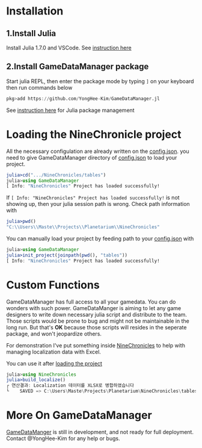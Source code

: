 # Installation 

## 1.Install Julia
Install Julia 1.7.0 and VSCode. See [instruction here](https://code.visualstudio.com/docs/languages/julia)

## 2.Install GameDataManager package 
Start julia REPL, then enter the package mode by typing `]` on your keyboard 
then run commands below
``` julia 
pkg>add https://github.com/YongHee-Kim/GameDataManager.jl
```
See [instruction here](https://docs.julialang.org/en/v1/stdlib/Pkg/) for Julia package management

# Loading the NineChronicle project
All the necessary configulation are already written on the [config.json](config.json). 
you need to give GameDataManager directory of [config.json](config.json) to load your project. 

```julia
julia>cd(".../NineChronicles/tables")
julia>using GameDataManager
[ Info: "NineChronicles" Project has loaded successfully!
```
If `[ Info: "NineChronicles" Project has loaded successfully!` is not showing up, then your julia session path is wrong. Check path information with 
```julia
julia>pwd()
"C:\\Users\\Maste\\Projects\\Planetarium\\NineChronicles"
```
You can manually load your project by feeding path to your [config.json](config.json) with 
```julia
julia>using GameDataManager
julia>init_project(joinpath(pwd(), "tables"))
[ Info: "NineChronicles" Project has loaded successfully!
```

# Custom Functions
 GameDataManager has full access to all your gamedata. You can do wonders with such power. GameDataManger is aiming to let any game designers to write down necessary julia script and distribute to the team. Those scripts would be prone to bug and might not be maintainable in the long run. But that's **OK** because those scripts will resides in the seperate package, and won't jeopardize others.

For demonstration I've put something inside [NineChronicles](.\julia\NineChronicles\src\NineChronicles.jl) to help with managing localization data with Excel. 

You can use it after [loading the project](#Loading-the-NineChronicle-project)
```julia
julia>using NineChronicles
julia>build_localize()
┌ 연산결과: Localization 데이터를 XLSX로 병합하였습니다
└    SAVED => C:\Users\Maste\Projects\Planetarium\NineChronicles\tables\localization\Localization.xlsx
```

# More On GameDataManager
[GameDataManger](https://github.com/YongHee-Kim/GameDataManager.jl/blob/main/README_KR.md) is still in development, and not ready for full deployment. Contact @YongHee-Kim for any help or bugs.